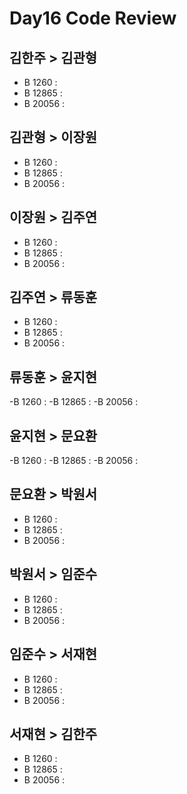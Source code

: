 # Day16 Code Review

## 김한주 > 김관형

- B 1260 :
- B 12865 :
- B 20056 :

## 김관형 > 이장원

- B 1260 :
- B 12865 :
- B 20056 :

## 이장원 > 김주연

- B 1260 :
- B 12865 :
- B 20056 :

## 김주연 > 류동훈

- B 1260 :
- B 12865 :
- B 20056 :

## 류동훈 > 윤지현

-B 1260 :
-B 12865 :
-B 20056 :

## 윤지현 > 문요환

-B 1260 :
-B 12865 :
-B 20056 :

## 문요환 > 박원서

- B 1260 :
- B 12865 :
- B 20056 :

## 박원서 > 임준수

- B 1260 :
- B 12865 :
- B 20056 :

## 임준수 > 서재현

- B 1260 :
- B 12865 :
- B 20056 :

## 서재현 > 김한주

- B 1260 :
- B 12865 :
- B 20056 :
